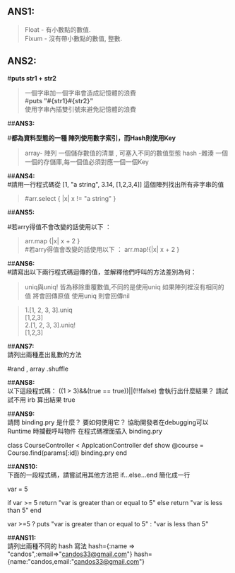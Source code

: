 ## **ANS1:** <br/>
> Float - 有小數點的數值. <br/>
> Fixum - 沒有帶小數點的數值, 整數.

## **ANS2:** <br/>
   #**puts str1 + str2**
>一個字串加一個字串會造成記憶體的浪費 <br/> 
   #**puts "#{str1}#{str2}"** <br/>
>使用字串內插雙引號來避免記憶體的浪費

##**ANS3:** <br/>

#**都為資料型態的一種 陣列使用數字索引，而Hash則使用Key**<br/> 
>array- 陣列 一個儲存數值的清單 , 可塞入不同的數值型態 
>hash -雜湊  一個一個的存儲庫,每一個值必須對應一個一個Key <br/>

##**ANS4:** <br/>
#請用一行程式碼從 [1, "a string", 3.14, [1,2,3,4]] 這個陣列找出所有非字串的值 
>#arr.select { |x| x != "a string" } <br/>

##**ANS5:** <br/>

#若arry得值不會改變的話使用以下 ：
>arr.map {|x| x + 2 } <br/>
#若arry得值會改變的話使用以下 ：
>arr.map!{|x| x + 2 } <br/>

##**ANS6:** <br/>
#請寫出以下兩行程式碼迴傳的值，並解釋他們呼叫的方法差別為何：
>uniq與uniq! 皆為移除重覆數值,不同的是使用uniq 如果陣列裡沒有相同的值 將會回傳原值 使用uniq 則會回傳nil <br/>

>1.[1, 2, 3, 3].uniq <br/>
>[1,2,3] <br/>
>2.[1, 2, 3, 3].uniq! <br/>
>[1,2,3] <br/>

##**ANS7:** <br/>
請列出兩種產出亂數的方法

#rand , array .shuffle

##**ANS8:** <br/>
以下這段程式碼：
((1 > 3)&&(true == true))||(!!!false)
會執行出什麼結果？ 請試試不用 irb 算出結果
true

##**ANS9:** <br/>
請問 binding.pry 是什麼？ 要如何使用它？
協助開發者在debugging可以Runtime 時攔截呼叫物件
在程式碼裡面插入 binding.pry

 class CourseController < ApplcationController
  def show
    @course = Course.find(params[:id])
    binding.pry
  end

##**ANS10:** <br/>
下面的一段程式碼，請嘗試用其他方法把 if...else...end 簡化成一行

var = 5

if var >= 5
  return "var is greater than or equal to 5"
else
  return "var is less than 5"
end

var >=5 ? puts "var is greater than or equal to 5" : "var is less than 5"

##**ANS11:** <br/>
請列出兩種不同的 hash 寫法
hash={:name => "candos",:email=>"candos33@gmail.com"}
hash={name:"candos,email:"candos33@gmail.com"}
